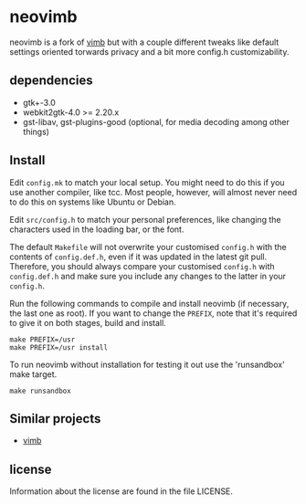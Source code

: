 # neovimb

neovimb is a fork of [vimb](https://github.com/fanglingsu/vimb) but with a couple different tweaks like default settings oriented torwards privacy and a bit more config.h customizability.

## dependencies

- gtk+-3.0
- webkit2gtk-4.0 >= 2.20.x
- gst-libav, gst-plugins-good (optional, for media decoding among other things)

## Install

Edit `config.mk` to match your local setup. You might need to do this if
you use another compiler, like tcc. Most people, however, will almost never
need to do this on systems like Ubuntu or Debian.

Edit `src/config.h` to match your personal preferences, like changing the
characters used in the loading bar, or the font.

The default `Makefile` will not overwrite your customised `config.h` with the
contents of `config.def.h`, even if it was updated in the latest git pull.
Therefore, you should always compare your customised `config.h` with
`config.def.h` and make sure you include any changes to the latter in your
`config.h`.

Run the following commands to compile and install neovimb (if necessary, the last one as
root). If you want to change the `PREFIX`, note that it's required to give it on both stages, build and install.

    make PREFIX=/usr
    make PREFIX=/usr install

To run neovimb without installation for testing it out use the 'runsandbox' make
target.

    make runsandbox

## Similar projects

- [vimb](https://github.com/fanglingsu/vimb)

## license

Information about the license are found in the file LICENSE.
